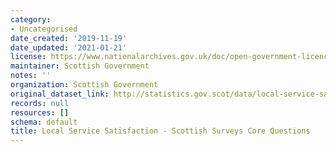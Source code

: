 ```yaml
---
category:
- Uncategorised
date_created: '2019-11-19'
date_updated: '2021-01-21'
license: https://www.nationalarchives.gov.uk/doc/open-government-licence/version/3/
maintainer: Scottish Government
notes: ''
organization: Scottish Government
original_dataset_link: http://statistics.gov.scot/data/local-service-satisfaction-sscq
records: null
resources: []
schema: default
title: Local Service Satisfaction - Scottish Surveys Core Questions
---
```

